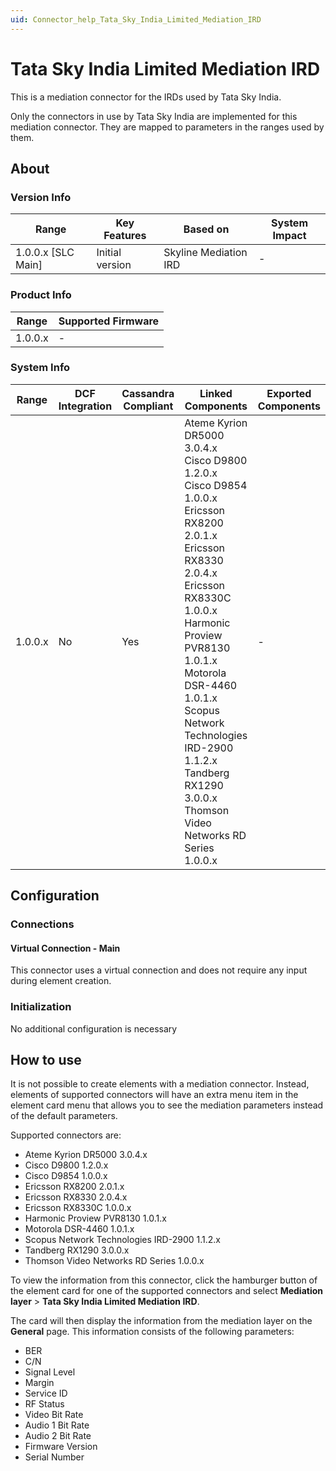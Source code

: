 ```yaml
---
uid: Connector_help_Tata_Sky_India_Limited_Mediation_IRD
---
```


# Tata Sky India Limited Mediation IRD

This is a mediation connector for the IRDs used by Tata Sky India.

Only the connectors in use by Tata Sky India are implemented for this mediation connector. They are mapped to parameters in the ranges used by them.

## About

### Version Info

| Range              | Key Features    | Based on              | System Impact |
|--------------------|-----------------|-----------------------|---------------|
| 1.0.0.x [SLC Main] | Initial version | Skyline Mediation IRD | -             |

### Product Info

| Range     | Supported Firmware     |
|-----------|------------------------|
| 1.0.0.x   | -                      |

### System Info

| Range | DCF Integration | Cassandra Compliant | Linked Components | Exported Components |
|--|--|--|--|--|
| 1.0.0.x | No | Yes | Ateme Kyrion DR5000 3.0.4.x <br>Cisco D9800 1.2.0.x <br>Cisco D9854 1.0.0.x <br>Ericsson RX8200 2.0.1.x <br>Ericsson RX8330 2.0.4.x <br>Ericsson RX8330C 1.0.0.x <br>Harmonic Proview PVR8130 1.0.1.x <br>Motorola DSR-4460 1.0.1.x <br>Scopus Network Technologies IRD-2900 1.1.2.x <br>Tandberg RX1290 3.0.0.x <br>Thomson Video Networks RD Series 1.0.0.x | - |

## Configuration

### Connections

#### Virtual Connection - Main

This connector uses a virtual connection and does not require any input during element creation.

### Initialization

No additional configuration is necessary

## How to use

It is not possible to create elements with a mediation connector. Instead, elements of supported connectors will have an extra menu item in the element card menu that allows you to see the mediation parameters instead of the default parameters.

Supported connectors are:

- Ateme Kyrion DR5000 3.0.4.x
- Cisco D9800 1.2.0.x
- Cisco D9854 1.0.0.x
- Ericsson RX8200 2.0.1.x
- Ericsson RX8330 2.0.4.x
- Ericsson RX8330C 1.0.0.x
- Harmonic Proview PVR8130 1.0.1.x
- Motorola DSR-4460 1.0.1.x
- Scopus Network Technologies IRD-2900 1.1.2.x
- Tandberg RX1290 3.0.0.x
- Thomson Video Networks RD Series 1.0.0.x

To view the information from this connector, click the hamburger button of the element card for one of the supported connectors and select **Mediation layer** \> **Tata Sky India Limited Mediation IRD**.

The card will then display the information from the mediation layer on the **General** page. This information consists of the following parameters:

- BER
- C/N
- Signal Level
- Margin
- Service ID
- RF Status
- Video Bit Rate
- Audio 1 Bit Rate
- Audio 2 Bit Rate
- Firmware Version
- Serial Number
